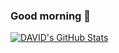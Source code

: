 ### Good morning 🌅

<!--
**davidho0403/davidho0403** is a ✨ _special_ ✨ repository because its `README.md` (this file) appears on your GitHub profile.

Here are some ideas to get you started:

- 🔭 I’m currently working on ...
- 🌱 I’m currently learning ...
- 👯 I’m looking to collaborate on ...
- 🤔 I’m looking for help with ...
- 💬 Ask me about ...
- 📫 How to reach me: ...
- 😄 Pronouns: ...
- ⚡ Fun fact: ...
-->

<!-- https://github.com/anuraghazra/github-readme-stats -->
[![DAVID's GitHub Stats](https://github-readme-stats.vercel.app/api?username=davidho0403&count_private=true&show_icons=true&include_all_commits=true)](https://github.com/davidho0403)
